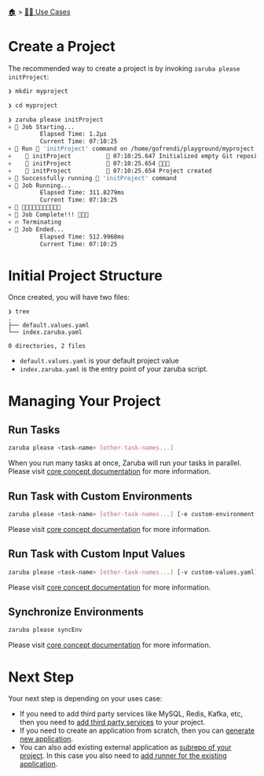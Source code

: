 <!--startTocHeader-->
[🏠](../README.md) > [👷🏽 Use Cases](README.md)
# Create a Project
<!--endTocHeader-->

The recommended way to create a project is by invoking `zaruba please initProject`:

```bash
❯ mkdir myproject

❯ cd myproject

❯ zaruba please initProject
💀 🔎 Job Starting...
         Elapsed Time: 1.2µs
         Current Time: 07:10:25
💀 🏁 Run 🚧 'initProject' command on /home/gofrendi/playground/myproject
💀    🚀 initProject          🚧 07:10:25.647 Initialized empty Git repository in /home/gofrendi/playground/myproject/.git/
💀    🚀 initProject          🚧 07:10:25.654 🎉🎉🎉
💀    🚀 initProject          🚧 07:10:25.654 Project created
💀 🎉 Successfully running 🚧 'initProject' command
💀 🔎 Job Running...
         Elapsed Time: 311.8279ms
         Current Time: 07:10:25
💀 🎉 🎉🎉🎉🎉🎉🎉🎉🎉🎉🎉🎉
💀 🎉 Job Complete!!! 🎉🎉🎉
💀 🔥 Terminating
💀 🔎 Job Ended...
         Elapsed Time: 512.9968ms
         Current Time: 07:10:25
```

# Initial Project Structure

Once created, you will have two files:

```
❯ tree
.
├── default.values.yaml
└── index.zaruba.yaml

0 directories, 2 files
```

* `default.values.yaml` is your default project value
* `index.zaruba.yaml` is the entry point of your zaruba script.

# Managing Your Project

## Run Tasks

```bash
zaruba please <task-name> [other-task-names...]
```

When you run many tasks at once, Zaruba will run your tasks in parallel. Please visit [core concept documentation](../core-concepts/README.md#run-many-tasks-in-parallel) for more information.

## Run Task with Custom Environments

```bash
zaruba please <task-name> [other-task-names...] [-e custom-environment.env] [-e KEY=value]
```

Please visit [core concept documentation](../core-concepts/README.md#set-task-environments) for more information.

## Run Task with Custom Input Values

```bash
zaruba please <task-name> [other-task-names...] [-v custom-values.yaml] [-v key=value]
```

Please visit [core concept documentation](../core-concepts/README.md#set-task-inputs) for more information.


## Synchronize Environments

```bash
zaruba please syncEnv
```

Please visit [core concept documentation](../core-concepts/project/task/task-envs/README.md#synchronize-tasks-environments) for more information.

# Next Step

Your next step is depending on your uses case:

* If you need to add third party services like MySQL, Redis, Kafka, etc, then you need to [add third party services](./add-third-party-service/README.md) to your project.
* If you need to create an application from scratch, then you can [generate new application](./generate-new-application/README.md).
* You can also add existing external application as [subrepo of your project](./add-subrepo.md). In this case you also need to [add runner for the existing application](./add-runner-for-existing-application/README.md).

<!--startTocSubTopic-->
<!--endTocSubTopic-->

